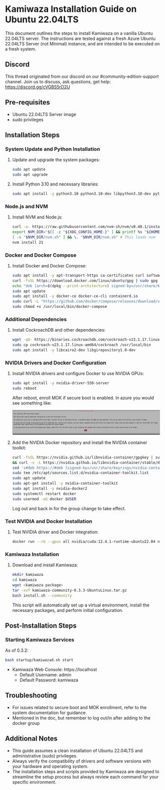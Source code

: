 # Kamiwaza Installation Guide on Ubuntu 22.04LTS

This document outlines the steps to install Kamiwaza on a vanilla Ubuntu 22.04LTS server. The instructions are tested against a fresh Azure Ubuntu 22.04LTS Server (not Minimal) instance, and are intended to be executed on a fresh system.

## Discord

This thread originated from our discord on our #community-edition-support channel. Join us to discuss, ask questions, get help: <https://discord.gg/cVGBS5rD2U>

## Pre-requisites

- Ubuntu 22.04LTS Server image
- sudo privileges

## Installation Steps

### System Update and Python Installation

1. Update and upgrade the system packages:

    ```bash
    sudo apt update
    sudo apt upgrade
    ```

2. Install Python 3.10 and necessary libraries:

    ```bash
    sudo apt install -y python3.10 python3.10-dev libpython3.10-dev python3.10-venv golang-cfssl python-is-python3 etcd-client net-tools jq
    ```

### Node.js and NVM

1. Install NVM and Node.js:

    ```bash
    curl -o- https://raw.githubusercontent.com/nvm-sh/nvm/v0.40.1/install.sh | bash
    export NVM_DIR="$([ -z "${XDG_CONFIG_HOME-}" ] && printf %s "${HOME}/.nvm" || printf %s "${XDG_CONFIG_HOME}/nvm")"
    [ -s "$NVM_DIR/nvm.sh" ] && \. "$NVM_DIR/nvm.sh" # This loads nvm
    nvm install 21
    ```

### Docker and Docker Compose

1. Install Docker and Docker Compose:

    ```bash
    sudo apt install -y apt-transport-https ca-certificates curl software-properties-common
    curl -fsSL https://download.docker.com/linux/ubuntu/gpg | sudo gpg --dearmor -o /usr/share/keyrings/docker-archive-keyring.gpg
    echo "deb [arch=$(dpkg --print-architecture) signed-by=/usr/share/keyrings/docker-archive-keyring.gpg] https://download.docker.com/linux/ubuntu $(lsb_release -cs) stable" | sudo tee /etc/apt/sources.list.d/docker.list > /dev/null
    sudo apt update
    sudo apt install -y docker-ce docker-ce-cli containerd.io
    sudo curl -L "https://github.com/docker/compose/releases/download/v2.24.6/docker-compose-$(uname -s)-$(uname -m)" -o /usr/local/bin/docker-compose
    sudo chmod +x /usr/local/bin/docker-compose
    ```

### Additional Dependencies

1. Install CockroachDB and other dependencies:

    ```bash
    wget -qO- https://binaries.cockroachdb.com/cockroach-v23.1.17.linux-amd64.tgz | tar xvz
    sudo cp cockroach-v23.1.17.linux-amd64/cockroach /usr/local/bin
    sudo apt install -y libcairo2-dev libgirepository1.0-dev
    ```

### NVIDIA Drivers and Docker Configuration

1. Install NVIDIA drivers and configure Docker to use NVIDIA GPUs:

    ```bash
    sudo apt install -y nvidia-driver-550-server
    sudo reboot
    ```

    After reboot, enroll MOK if secure boot is enabled. In azure you would see something like:

    ![Secure Boot](images/secureboot.png)

2. Add the NVIDIA Docker repository and install the NVIDIA container toolkit:

    ```bash
    curl -fsSL https://nvidia.github.io/libnvidia-container/gpgkey | sudo gpg --dearmor -o /usr/share/keyrings/nvidia-container-toolkit-keyring.gpg \
    && curl -s -L https://nvidia.github.io/libnvidia-container/stable/deb/nvidia-container-toolkit.list | \
    sed 's#deb https://#deb [signed-by=/usr/share/keyrings/nvidia-container-toolkit-keyring.gpg] https://#g' | \
    sudo tee /etc/apt/sources.list.d/nvidia-container-toolkit.list
    sudo apt update
    sudo apt-get install -y nvidia-container-toolkit
    sudo apt install -y nvidia-docker2
    sudo systemctl restart docker
    sudo usermod -aG docker $USER
    ```

    Log out and back in for the group change to take effect.

### Test NVIDIA and Docker Installation

1. Test NVIDIA driver and Docker integration:

    ```bash
    docker run --rm --gpus all nvidia/cuda:12.4.1-runtime-ubuntu22.04 nvidia-smi
    ```

### Kamiwaza Installation

1. Download and install Kamiwaza:

    ```bash
    mkdir kamiwaza
    cd kamiwaza
    wget <kamiwaza package>
    tar -xvf kamiwaza-community-0.3.3-UbuntuLinux.tar.gz
    bash install.sh --community
    ```

    This script will automatically set up a virtual environment, install the necessary packages, and perform initial configuration.

## Post-Installation Steps

### Starting Kamiwaza Services

As of 0.3.2:

```bash
bash startup/kamiwazad.sh start
```

- Kamiwaza Web Console: https://localhost
	- Default Username: admin
	- Default Password: kamiwaza


## Troubleshooting

- For issues related to secure boot and MOK enrollment, refer to the system documentation for guidance.
- Mentioned in the doc, but remember to log out/in after adding to the docker group

## Additional Notes

- This guide assumes a clean installation of Ubuntu 22.04LTS and administrative (sudo) privileges.
- Always verify the compatibility of drivers and software versions with your hardware and operating system.
- The installation steps and scripts provided by Kamiwaza are designed to streamline the setup process but always review each command for your specific environment.
